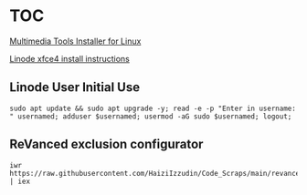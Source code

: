 # TOC

[Multimedia Tools Installer for Linux](https://github.com/HaiziIzzudin/reference-garbage-scripts/blob/main/multimedia-tools-installer-linux.md)

[Linode xfce4 install instructions](https://github.com/HaiziIzzudin/reference-garbage-scripts/blob/main/Linode%20xfceDE%20install%20instructions.md)


## Linode User Initial Use
```
sudo apt update && sudo apt upgrade -y; read -e -p "Enter in username: " usernamed; adduser $usernamed; usermod -aG sudo $usernamed; logout;
```



## ReVanced exclusion configurator
```
iwr https://raw.githubusercontent.com/HaiziIzzudin/Code_Scraps/main/revanced%20script.ps1 | iex
```
